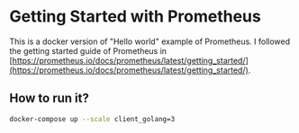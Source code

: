 # Getting Started with Prometheus

This is a docker version of "Hello world" example of Prometheus. I followed the
getting started guide of Prometheus in [https://prometheus.io/docs/prometheus/latest/getting_started/](https://prometheus.io/docs/prometheus/latest/getting_started/).

## How to run it?

```bash
docker-compose up --scale client_golang=3
```
